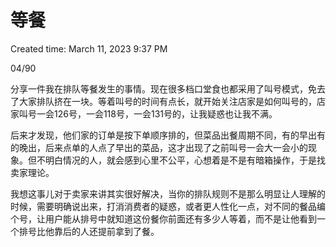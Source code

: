 # 等餐

Created time: March 11, 2023 9:37 PM

04/90

分享一件我在排队等餐发生的事情。现在很多档口堂食也都采用了叫号模式，免去了大家排队挤在一块。等着叫号的时间有点长，就开始关注店家是如何叫号的，店家叫号一会126号，一会118号，一会131号的，让我疑惑也让我不满。

后来才发现，他们家的订单是按下单顺序排的，但菜品出餐周期不同，有的早出有的晚出，后来点单的人点了早出的菜品，这才出现了之前叫号一会大一会小的现象。但不明白情况的人，就会感到心里不公平，心想着是不是有暗箱操作，于是找卖家理论。

我想这事儿对于卖家来讲其实很好解决，当你的排队规则不是那么明显让人理解的时候，需要明确说出来，打消消费者的疑惑，或者更人性化一点，对不同的餐品编个号，让用户能从排号中就知道这份餐你前面还有多少人等着，而不是让他看到一个排号比他靠后的人还提前拿到了餐。